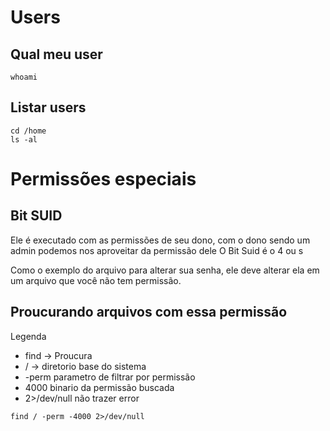# Users

## Qual meu user
```
whoami
```
## Listar users
```
cd /home
ls -al
```

# Permissões especiais

## Bit SUID

Ele é executado com as permissões de seu dono, com o dono sendo um admin podemos nos aproveitar da permissão dele
O Bit Suid é o 4 ou s 

Como o exemplo do arquivo para alterar sua senha, ele deve alterar ela em um arquivo que você não tem permissão.

## Proucurando arquivos com essa permissão
Legenda
- find -> Proucura
- / -> diretorio base do sistema
- -perm parametro de filtrar por permissão
- 4000 binario da permissão buscada
- 2>/dev/null não trazer error
```
find / -perm -4000 2>/dev/null
```


